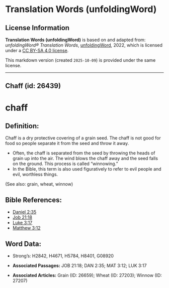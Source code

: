 # Translation Words (unfoldingWord)

## License Information

**Translation Words (unfoldingWord)** is based on and adapted from: _unfoldingWord® Translation Words_, [unfoldingWord](https://unfoldingword.org/utw), 2022, which is licensed under a [CC BY-SA 4.0 license](https://creativecommons.org/licenses/by-sa/4.0/legalcode.en).

This markdown version (created `2025-10-09`) is provided under the same license.



--------------------------------

## Chaff (id: 26439)

chaff
=====

Definition:
-----------

Chaff is a dry protective covering of a grain seed. The chaff is not good for food so people separate it from the seed and throw it away.

* Often, the chaff is separated from the seed by throwing the heads of grain up into the air. The wind blows the chaff away and the seed falls on the ground. This process is called “winnowing.”
* In the Bible, this term is also used figuratively to refer to evil people and evil, worthless things.

(See also: grain, wheat, winnow)

Bible References:
-----------------

* [Daniel 2:35](https://ref.ly/Dan2:35)
* [Job 21:18](https://ref.ly/Job21:18)
* [Luke 3:17](https://ref.ly/Luke3:17)
* [Matthew 3:12](https://ref.ly/Matt3:12)

Word Data:
----------

* Strong’s: H2842, H4671, H5784, H8401, G08920

* **Associated Passages:** JOB 21:18; DAN 2:35; MAT 3:12; LUK 3:17
* **Associated Articles:** Grain (ID: 26659); Wheat (ID: 27203); Winnow (ID: 27207)

